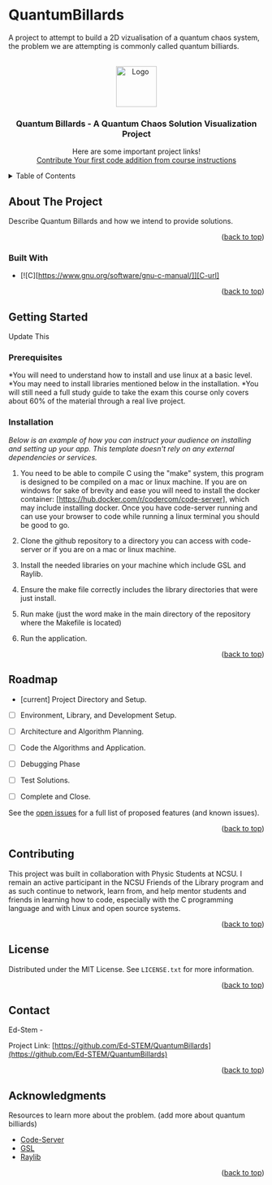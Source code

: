 # QuantumBillards
A project to attempt to build a 2D vizualisation of a quantum chaos system, the problem we are attempting is commonly called quantum billiards. 


<a name="readme-top"></a>
<!--
*** Welcome to the Unofficial Cisco DevNet Associates prep course by EdNetTitan owned by KaveLink llc.
*** if you want to add to the project as your first contribution remember to add to the open
*** repository at https://github.com/ENTERHERE
*** If you enjoyed the course please review on Udemy and leave a star here!
*** Now go study the official guidebook and ace the exam! - EdNetTitan
-->



<!-- PROJECT SHIELDS -->
<!--
*** Reference links are enclosed in brackets [ ] instead of parentheses ( ).
*** See the bottom of this document for the declaration of the reference variables
*** for contributors-url, forks-url, etc. This is an optional, concise syntax you may use.
-->



<!-- PROJECT LOGO -->
<br />
<div align="center">
  <a href="https://github.com/Ed-STEM/QuantumBillards">
    <img src="static/Media/CourseLogo.jpeg" alt="Logo" width="80" height="80">
  </a>

  <h3 align="center">Quantum Billards - A Quantum Chaos Solution Visualization Project</h3>

  <p align="center">
    Here are some important project links!
    <br />
    <a href="https://github.com/Ed-STEM/QuantumBillards">Contribute Your first code addition from course instructions</a>
 
 
  </p>
</div>



<!-- TABLE OF CONTENTS -->
<details>
  <summary>Table of Contents</summary>
  <ol>
    <li>
      <a href="#about-the-project">About The Project</a>
      <ul>
        <li><a href="#built-with">Built With</a></li>
      </ul>
    </li>
    <li>
      <a href="#getting-started">Getting Started</a>
      <ul>
        <li><a href="#prerequisites">Prerequisites</a></li>
        <li><a href="#installation">Installation</a></li>
      </ul>
    </li>
    <li><a href="#usage">Usage</a></li>
    <li><a href="#roadmap">Roadmap</a></li>
    <li><a href="#contributing">Contributing</a></li>
    <li><a href="#license">License</a></li>
    <li><a href="#contact">Contact</a></li>
    <li><a href="#acknowledgments">Acknowledgments</a></li>
  </ol>
</details>



<!-- ABOUT THE PROJECT -->
## About The Project


Describe Quantum Billards and how we intend to provide solutions.


<p align="right">(<a href="#readme-top">back to top</a>)</p>



### Built With


* [![C][https://www.gnu.org/software/gnu-c-manual/]][C-url]



<p align="right">(<a href="#readme-top">back to top</a>)</p>



<!-- GETTING STARTED -->
## Getting Started

Update This

### Prerequisites

*You will need to understand how to install and use linux at a basic level.
*You may need to install libraries mentioned below in the installation.
*You will still need a full study guide to take the exam this course only covers about 60% of the material through a real live project. 

### Installation

_Below is an example of how you can instruct your audience on installing and setting up your app. This template doesn't rely on any external dependencies or services._

1. You need to be able to compile C using the "make" system, this program is designed to be compiled on a mac or linux machine.  If you are on windows for sake of brevity and ease you
will need to install the docker container: [https://hub.docker.com/r/codercom/code-server], which may include installing docker. Once you have code-server running and can use your browser to code while running a linux terminal you should be good to go.

2. Clone the github repository to a directory you can access with code-server or if you are on a mac or linux machine.
3. Install the needed libraries on your machine which include GSL and Raylib. 
4. Ensure the make file correctly includes the library directories that were just install.
5. Run make (just the word make in the main directory of the repository where the Makefile is located)
6. Run the application.


<p align="right">(<a href="#readme-top">back to top</a>)</p>



<!-- USAGE EXAMPLES -->


<!-- ROADMAP -->
## Roadmap

- [current] Project Directory and Setup.
- [ ] Environment, Library, and Development Setup.
- [ ] Architecture and Algorithm Planning.
- [ ] Code the Algorithms and Application.
- [ ] Debugging Phase
- [ ] Test Solutions.
- [ ] Complete and Close.


See the [open issues](https://github.com/Ed-STEM/QuantumBillards/issues) for a full list of proposed features (and known issues).

<p align="right">(<a href="#readme-top">back to top</a>)</p>



<!-- CONTRIBUTING -->
## Contributing

This project was built in collaboration with Physic Students at NCSU. I remain an active participant in the NCSU Friends of the Library program and as such continue to network, learn from, and help mentor students and friends in learning how to code, especially with the C programming language and with Linux and open source systems.

<p align="right">(<a href="#readme-top">back to top</a>)</p>



<!-- LICENSE -->
## License

Distributed under the MIT License. See `LICENSE.txt` for more information.

<p align="right">(<a href="#readme-top">back to top</a>)</p>



<!-- CONTACT -->
## Contact

Ed-Stem - 

Project Link: [https://github.com/Ed-STEM/QuantumBillards](https://github.com/Ed-STEM/QuantumBillards)

<p align="right">(<a href="#readme-top">back to top</a>)</p>



<!-- ACKNOWLEDGMENTS -->
## Acknowledgments

Resources to learn more about the problem. (add more about quantum billiards)


* [Code-Server](https://hub.docker.com/r/codercom/code-server)
* [GSL](https://www.gnu.org/software/gsl/doc/html/#)
* [Raylib](https://www.raylib.com/)


<p align="right">(<a href="#readme-top">back to top</a>)</p>



